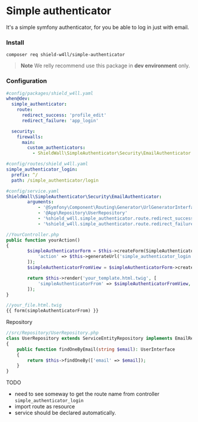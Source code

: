 Simple authenticator
====================

It's a simple symfony authenticator, for you be able to log in just with email.

### Install

```shell
composer req shield-w4ll/simple-authenticator
```

> **Note**
> We relly recommend use this package in **dev environment** only.

### Configuration

```yaml
#config/packages/shield_w4ll.yaml
when@dev:
  simple_authenticator:
    route:
      redirect_success: 'profile_edit'
      redirect_failure: 'app_login'

  security:
    firewalls:
      main:
        custom_authenticators:
          - ShieldWall\SimpleAuthenticator\Security\EmailAuthenticator
```

```yaml
#config/routes/shield_w4ll.yaml
simple_authenticator_login:
  prefix: ^/
  path: /simple_authenticator/login
```
```yaml
#config/service.yaml
ShieldWall\SimpleAuthenticator\Security\EmailAuthenticator:
        arguments:
            - '@Symfony\Component\Routing\Generator\UrlGeneratorInterface'
            - '@App\Repository\UserRepository'
            - '%shield_w4ll.simple_authenticator.route.redirect_success%'
            - '%shield_w4ll.simple_authenticator.route.redirect_failure%'
```
```php
//YourController.php
public function yourAction()
{
        $simpleAuthenticatorForm = $this->createForm(SimpleAuthenticatorType::class, null, [
            'action' => $this->generateUrl('simple_authenticator_login'),
        ]);
        $simpleAuthenticatorFromView = $simpleAuthenticatorForm->createView();

        return $this->render('your_template.html.twig', [
            'simpleAuthenticatorFrom' => $simpleAuthenticatorFromView,
        ]);
}

//your_file.html.twig
{{ form(simpleAuthenticatorFrom) }}
```

Repository
```php
//src/Repository/UserRepository.php
class UserRepository extends ServiceEntityRepository implements EmailRepositoryInterface
{
    public function findOneByEmail(string $email): UserInterface
    {
        return $this->findOneBy(['email' => $email]);
    }
}

```

TODO
- need to see someway to get the route name from controller `simple_authenticator_login`
- import route as resource
- service should be declared automatically.
